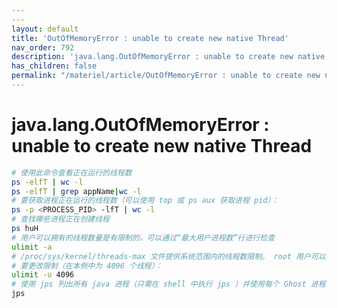 ```yaml
---
---
layout: default
title: 'OutOfMemoryError : unable to create new native Thread'
nav_order: 792
description: 'java.lang.OutOfMemoryError : unable to create new native Thread'
has_children: false
permalink: "/materiel/article/OutOfMemoryError : unable to create new native Thread/"
---
```


# java.lang.OutOfMemoryError : unable to create new native Thread

```bash
# 使用此命令查看正在运行的线程数
ps -elfT | wc -l
ps -elfT | grep appName|wc -l 
# 要获取进程正在运行的线程数（可以使用 top 或 ps aux 获取进程 pid）：
ps -p <PROCESS_PID> -lfT | wc -l
# 查找哪些进程正在创建线程
ps huH
# 用户可以拥有的线程数量是有限制的。可以通过“最大用户进程数”行进行检查
ulimit -a
# /proc/sys/kernel/threads-max 文件提供系统范围内的线程数限制。 root 用户可以更改该值
# 要更改限制（在本例中为 4096 个线程）：
ulimit -u 4096
# 使用 jps 列出所有 java 进程（只需在 shell 中执行 jps ）并使用每个 Ghost 进程的 kill -9 pid bash 命令分别杀死它们时，它就解决了。
jps
```

